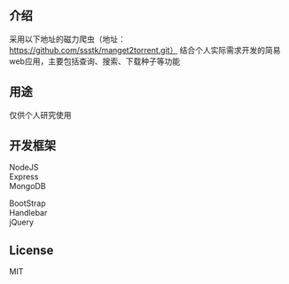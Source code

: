 ## 介绍

采用以下地址的磁力爬虫（地址：https://github.com/ssstk/manget2torrent.git）
结合个人实际需求开发的简易web应用，主要包括查询、搜索、下载种子等功能

## 用途

仅供个人研究使用

## 开发框架

NodeJS  
Express      
MongoDB    

BootStrap    
Handlebar  
jQuery

## License
MIT  


